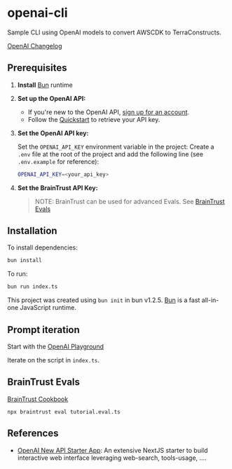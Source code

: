# openai-cli

Sample CLI using OpenAI models to convert AWSCDK to TerraConstructs.

[OpenAI Changelog](https://platform.openai.com/docs/changelog)

## Prerequisites

1. **Install** [Bun](https://bun.sh/) runtime

1. **Set up the OpenAI API:**

   - If you're new to the OpenAI API, [sign up for an account](https://platform.openai.com/signup).
   - Follow the [Quickstart](https://platform.openai.com/docs/quickstart) to retrieve your API key.

1. **Set the OpenAI API key:**

   Set the `OPENAI_API_KEY` environment variable in the project: Create a `.env` file at the root of the project and add the following line (see `.env.example` for reference):

   ```bash
   OPENAI_API_KEY=<your_api_key>
   ```

1. **Set the BrainTrust API Key:**

   > NOTE: BrainTrust can be used for advanced Evals. See [BrainTrust Evals](#braintrust-evals)

## Installation

To install dependencies:

```bash
bun install
```

To run:

```bash
bun run index.ts
```

This project was created using `bun init` in bun v1.2.5. [Bun](https://bun.sh) is a fast all-in-one JavaScript runtime.

## Prompt iteration

Start with the [OpenAI Playground](https://platform.openai.com/playground/prompts?models=gpt-4o-mini)

Iterate on the script in `index.ts`.

## BrainTrust Evals

[BrainTrust Cookbook](https://cookbook.openai.com/examples/custom-llm-as-a-judge)

```
npx braintrust eval tutorial.eval.ts
```

## References

- [OpenAI New API Starter App](https://github.com/openai/openai-responses-starter-app/tree/main): An extensive NextJS starter to build interactive web interface leveraging web-search, tools-usage, ....
